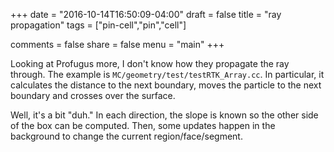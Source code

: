 +++
date = "2016-10-14T16:50:09-04:00"
draft = false
title = "ray propagation"
tags = ["pin-cell","pin","cell"]

comments = false
share = false
menu = "main"
+++

Looking at Profugus more, I don't know how they propagate the ray through.
The example is ```MC/geometry/test/testRTK_Array.cc```. In particular, it calculates 
the distance to the next boundary, moves the particle to the next boundary and 
crosses over the surface. 

Well, it's a bit "duh." In each direction, the slope is known so the other side
of the box can be computed. Then, some updates happen in the background to change
the current region/face/segment.